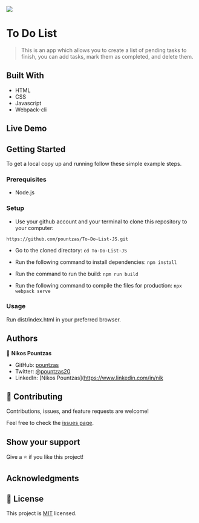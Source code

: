 ![](https://img.shields.io/badge/Microverse-blueviolet)

# To Do List

> This is an app which allows you to create a list of pending tasks to finish, you can add tasks, mark them as completed, and delete them.


## Built With

- HTML
- CSS
- Javascript
- Webpack-cli
## Live Demo

<!-- [My Transactions App Live!](URL) -->

## Getting Started

To get a local copy up and running follow these simple example steps.

### Prerequisites
  
- Node.js

### Setup

- Use your github account and your terminal to clone this repository to your computer:

`https://github.com/pountzas/To-Do-List-JS.git`

- Go to the cloned directory:
`cd To-Do-List-JS`

- Run the following command to install dependencies:
`npm install`

- Run the command to run the build:
`npm run build`

- Run the following command to compile the files for production:
`npx webpack serve`

### Usage

Run dist/index.html in your preferred browser.

<!-- ### Run tests

- On the terminal `cd` to the folder you just cloned.
- On the terminal type `rspec`. -->

## Authors

👤 **Nikos Pountzas**

- GitHub: [pountzas](https://github.com/pountzas)
- Twitter: [@pountzas20](https://twitter.com/pountzas20)
- LinkedIn: [Nikos Pountzas](https://www.linkedin.com/in/nik

## 🤝 Contributing

Contributions, issues, and feature requests are welcome!

Feel free to check the [issues page](URL).

## Show your support

Give a ⭐️ if you like this project!

## Acknowledgments


## 📝 License

This project is [MIT](./MIT.md) licensed.
